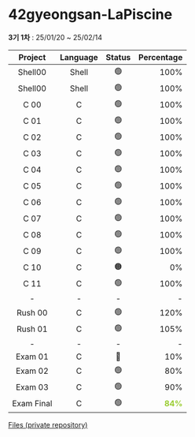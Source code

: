 # 42gyeongsan-LaPiscine

**3기 1차** : 25/01/20 ~ 25/02/14

Project|Language|Status|Percentage|
|:---:|:---:|:---:|---:|
|Shell00|Shell|🟢|100%|
|Shell00|Shell|🟢|100%|
|C 00|C|🟢|100%|
|C 01|C|🟢|100%|
|C 02|C|🟢️|100%|
|C 03|C|🟢|100%|
|C 04|C|🟢|100%|
|C 05|C|🟢|100%|
|C 06|C|🟢|100%|
|C 07|C|🟢|100%|
|C 08|C|🟢|100%|
|C 09|C|🟢|100%|
|C 10|C|🟠|0%|
|C 11|C|🟢|100%|
|-|-|-|-|
|Rush 00|C|🟢|120%|
|Rush 01|C|🟢|105%|
|-|-|-|-|
|Exam 01|C|🔴|10%|
|Exam 02|C|🟢|80%|
|Exam 03|C|🟢|90%|
|Exam Final|C|🟢|<span style="color:yellowgreen; font-weight:bold;"> 84% </span>|

[Files (private repository)](https://github.com/d4eh0/42gyeongsan-LaPiscine-files)
